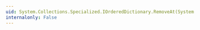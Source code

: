 ```yaml
---
uid: System.Collections.Specialized.IOrderedDictionary.RemoveAt(System.Int32)
internalonly: False
---
```

